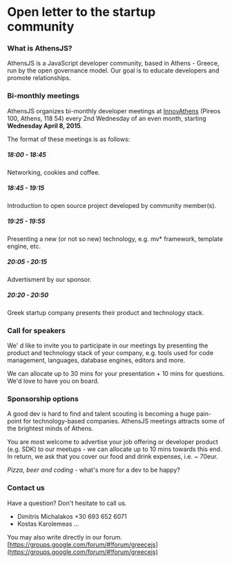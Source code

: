 # Open letter to the startup community

### What is AthensJS?

AthensJS is a JavaScript developer community, based in Athens - Greece, run by the open governance model. Our goal is to educate developers and promote relationships. 

### Bi-monthly meetings

AthensJS organizes bi-monthly developer meetings at [InnovAthens](http://www.innovathens.gr/) (Pireos 100, Athens, 118 54) every 2nd Wednesday of an even month, starting **Wednesday April 8, 2015**.

The format of these meetings is as follows:

##### 18:00 - 18:45
Networking, cookies and coffee.

##### 18:45 - 19:15

Introduction to open source project developed by community member(s).

##### 19:25 - 19:55

Presenting a new (or not so new) technology, e.g. mv* framework, template engine, etc.

##### 20:05 - 20:15

Advertisment by our sponsor.

##### 20:20 - 20:50

Greek startup company presents their product and technology stack.

### Call for speakers

We' d like to invite you to participate in our meetings by presenting the product and technology stack of your company, e.g. tools used for code management, languages, database engines, editors and more.

We can allocate up to 30 mins for your presentation + 10 mins for questions. We'd love to have you on board.

### Sponsorship options

A good dev is hard to find and talent scouting is becoming a huge pain-point for technology-based companies. AthensJS meetings attracts some of the brightest minds of Athens.

You are most welcome to advertise your job offering or developer product (e.g. SDK) to our meetups - we can allocate up to 10 mins towards this end. In return, we ask that you cover our food and drink expenses, i.e. ~ 70eur. 

_Pizza, beer and coding_ - what's more for a dev to be happy?

### Contact us

Have a question? Don't hesitate to call us.

* Dimitris Michalakos +30 693 652 6071
* Kostas Karolemeas ...

You may also write directly in our forum.
[https://groups.google.com/forum/#!forum/greecejs](https://groups.google.com/forum/#!forum/greecejs)